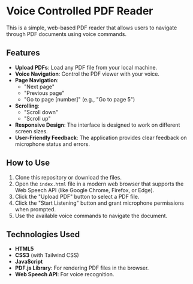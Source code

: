# Voice Controlled PDF Reader

This is a simple, web-based PDF reader that allows users to navigate through PDF documents using voice commands.

## Features

-   **Upload PDFs**: Load any PDF file from your local machine.
-   **Voice Navigation**: Control the PDF viewer with your voice.
-   **Page Navigation**:
    -   "Next page"
    -   "Previous page"
    -   "Go to page [number]" (e.g., "Go to page 5")
-   **Scrolling**:
    -   "Scroll down"
    -   "Scroll up"
-   **Responsive Design**: The interface is designed to work on different screen sizes.
-   **User-Friendly Feedback**: The application provides clear feedback on microphone status and errors.

## How to Use

1.  Clone this repository or download the files.
2.  Open the `index.html` file in a modern web browser that supports the Web Speech API (like Google Chrome, Firefox, or Edge).
3.  Click the "Upload PDF" button to select a PDF file.
4.  Click the "Start Listening" button and grant microphone permissions when prompted.
5.  Use the available voice commands to navigate the document.

## Technologies Used

-   **HTML5**
-   **CSS3** (with Tailwind CSS)
-   **JavaScript**
-   **PDF.js Library**: For rendering PDF files in the browser.
-   **Web Speech API**: For voice recognition.

